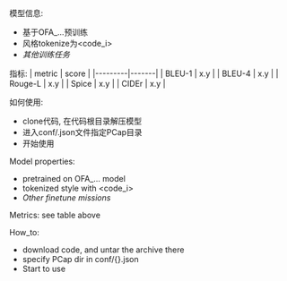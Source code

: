 模型信息:
- 基于OFA_...预训练
- 风格tokenize为<code_i>
- *其他训练任务*

指标:
| metric  | score |
|---------|-------|
| BLEU-1  | x.y   |
| BLEU-4  | x.y   |
| Rouge-L | x.y   |
| Spice   | x.y   |
| CIDEr   | x.y   |

如何使用:
- clone代码, 在代码根目录解压模型
- 进入conf/.json文件指定PCap目录
- 开始使用

Model properties:
- pretrained on OFA_... model
- tokenized style with <code_i>
- *Other finetune missions*

Metrics: see table above

How_to:
- download code, and untar the archive there
- specify PCap dir in conf/{}.json
- Start to use
